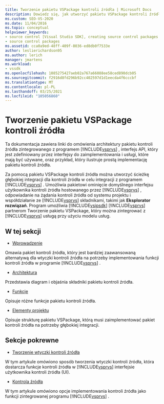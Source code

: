 ```yaml
---
title: Tworzenie pakietu VSPackage kontroli źródła | Microsoft Docs
description: Dowiedz się, jak utworzyć pakietu VSPackage kontroli źródła, która tworzy ścieżkę głębokiej integracji na potrzeby kontroli źródła w celu integracji z programem Visual Studio.
ms.custom: SEO-VS-2020
ms.date: 11/04/2016
ms.topic: conceptual
helpviewer_keywords:
- source control [Visual Studio SDK], creating source control packages
- source control packages
ms.assetid: cca0a9ed-48ff-409f-8036-ed8db0f7533e
author: leslierichardson95
ms.author: lerich
manager: jmartens
ms.workload:
- vssdk
ms.openlocfilehash: 1085275427aeb02a767a66088ee58ced890dcb05
ms.sourcegitcommit: f2916d8fd296b92cc402597d1d1eecda4f6cccbf
ms.translationtype: MT
ms.contentlocale: pl-PL
ms.lasthandoff: 03/25/2021
ms.locfileid: "105056860"
---
```

# <a name="create-a-source-control-vspackage"></a>Tworzenie pakietu VSPackage kontroli źródła
Ta dokumentacja zawiera linki do omówienia architektury pakietu kontroli źródła zintegrowanego z programem [!INCLUDE[vsprvs](../../code-quality/includes/vsprvs_md.md)] , interfejs API, który jest zdefiniowany przez interfejsy do zaimplementowania i usługi, które mają być używane, oraz przykład, który ilustruje prostą implementację pakietu kontroli źródła.

 Za pomocą pakietu VSPackage kontroli źródła można utworzyć ścieżkę głębokiej integracji dla kontroli źródła w celu integracji z programem [!INCLUDE[vsprvs](../../code-quality/includes/vsprvs_md.md)] . Umożliwia pakietowi ominięcie domyślnego interfejsu użytkownika kontroli źródła hostowanego przez [!INCLUDE[vsprvs](../../code-quality/includes/vsprvs_md.md)] , odpowiadanie na żądania kontroli źródła od systemu projektu i współdziałanie ze [!INCLUDE[vsprvs](../../code-quality/includes/vsprvs_md.md)] składnikami, takimi jak **Eksplorator rozwiązań**. Program umożliwia [!INCLUDE[vsipsdk](../../extensibility/includes/vsipsdk_md.md)] [!INCLUDE[vsprvs](../../code-quality/includes/vsprvs_md.md)] partnerom Tworzenie pakietu VSPackage, który można zintegrować z [!INCLUDE[vsprvs](../../code-quality/includes/vsprvs_md.md)] usługą przy użyciu modelu usług.

## <a name="in-this-section"></a>W tej sekcji
- [Wprowadzenie](../../extensibility/internals/getting-started-with-source-control-vspackages.md)

 Omawia pakiet kontroli źródła, który jest bardziej zaawansowaną alternatywą dla wtyczki kontroli źródła na potrzeby implementowania funkcji kontroli źródła w programie [!INCLUDE[vsprvs](../../code-quality/includes/vsprvs_md.md)] .

- [Architektura](../../extensibility/internals/source-control-vspackage-architecture.md)

 Przedstawia diagram i objaśnia składniki pakietu kontroli źródła.

- [Funkcje](../../extensibility/internals/source-control-vspackage-features.md)

 Opisuje różne funkcje pakietu kontroli źródła.

- [Elementy projektu](../../extensibility/internals/source-control-vspackage-design-elements.md)

 Opisuje strukturę pakietu VSPackage, którą musi zaimplementować pakiet kontroli źródła na potrzeby głębokiej integracji.

## <a name="related-sections"></a>Sekcje pokrewne
- [Tworzenie wtyczki kontroli źródła](../../extensibility/internals/creating-a-source-control-plug-in.md)

 W tym artykule omówiono sposób tworzenia wtyczki kontroli źródła, która dostarcza funkcje kontroli źródła w [!INCLUDE[vsprvs](../../code-quality/includes/vsprvs_md.md)] interfejsie użytkownika kontroli źródła (UI).

- [Kontrola źródła](../../extensibility/internals/source-control.md)

 W tym artykule omówiono opcje implementowania kontroli źródła jako funkcji zintegrowanej programu [!INCLUDE[vsprvs](../../code-quality/includes/vsprvs_md.md)] .
